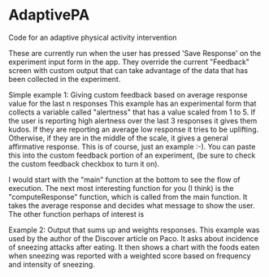 AdaptivePA
==========

Code for an adaptive physical activity intervention

These are currently run when the user has pressed 'Save Response' on
the experiment input form in the app. They override the current
"Feedback" screen with custom output that can take advantage of the
data that has been collected in the experiment.

Simple example 1:
Giving custom feedback based on average response value for the last n responses
This example has an experimental form that collects a variable called
"alertness" that has a value scaled from 1 to 5. If the user is
reporting high alertness over the last 3 responses it gives them
kudos. If they are reporting an average low response it tries to be
uplifting. Otherwise, if they are in the middle of the scale, it gives
a general affirmative response. This is of course, just an example
:-). You can paste this into the custom feedback portion of an
experiment, (be sure to check the custom feedback checkbox to turn it
on).

I would start with the "main" function at the bottom to see the flow
of execution. The next most interesting function for you (I think) is
the "computeResponse" function, which is called from the main
function. It takes the average response and decides what message to
show the user. The other function perhaps of interest is

Example 2: Output that sums up and weights responses.
This example was used by the author of the Discover article on Paco.
It asks about incidence of sneezing attacks after eating. It then
shows a chart with the foods eaten when sneezing was reported with a
weighted score based on frequency and intensity of sneezing.

